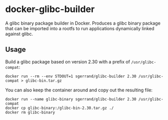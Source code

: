 # docker-glibc-builder

A glibc binary package builder in Docker. Produces a glibc binary package that can be imported into a rootfs to run applications dynamically linked against glibc.

## Usage

Build a glibc package based on version 2.30 with a prefix of `/usr/glibc-compat`:

    docker run --rm --env STDOUT=1 sgerrand/glibc-builder 2.30 /usr/glibc-compat > glibc-bin.tar.gz

You can also keep the container around and copy out the resulting file:

    docker run --name glibc-binary sgerrand/glibc-builder 2.30 /usr/glibc-compat
    docker cp glibc-binary:/glibc-bin-2.30.tar.gz ./
    docker rm glibc-binary
